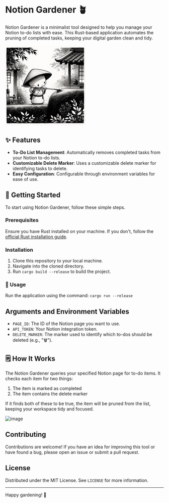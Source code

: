 # Notion Gardener 🪴

Notion Gardener is a minimalist tool designed to help you manage your Notion to-do lists with ease. 
This Rust-based application automates the pruning of completed tasks, keeping your digital garden clean and tidy.

<img src="./.github/assets/logo.png" width="256">

## ✨ Features

- **To-Do List Management**: Automatically removes completed tasks from your Notion to-do lists.
- **Customizable Delete Marker**: Uses a customizable delete marker for identifying tasks to delete.
- **Easy Configuration**: Configurable through environment variables for ease of use.

## 🌱 Getting Started

To start using Notion Gardener, follow these simple steps.

### Prerequisites

Ensure you have Rust installed on your machine. If you don't, follow the [official Rust installation guide](https://www.rust-lang.org/tools/install).

### Installation

1. Clone this repository to your local machine.
2. Navigate into the cloned directory.
3. Run `cargo build --release` to build the project.


### 🚜 Usage

Run the application using the command: `cargo run --release`

## Arguments and Environment Variables

- `PAGE_ID`: The ID of the Notion page you want to use.
- `API_TOKEN`: Your Notion integration token.
- `DELETE_MARKER`: The marker used to identify which to-dos should be deleted (e.g., "🗑️").

## 🗒️ How It Works

The Notion Gardener queries your specified Notion page for to-do items. It checks each item for two things:

1. The item is marked as completed
2. The item contains the delete marker

If it finds both of these to be true, the item will be pruned from the list, keeping your workspace tidy and focused.

![image](https://github.com/brittonhayes/notion-gardener/assets/46035482/be689632-4cd7-4f13-9fa3-2d40ce3025b3)

## Contributing

Contributions are welcome! If you have an idea for improving this tool or have found a bug, please open an issue or submit a pull request.

## License

Distributed under the MIT License. See `LICENSE` for more information.

---

Happy gardening! 🌱
